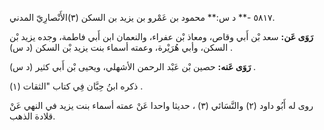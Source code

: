 ٥٨١٧ -** د س:** محمود بن عَمْرو بن يزيد بن السكن (٣)الأَنْصارِيّ المدني.

**رَوَى عَن:** سعد بْن أَبي وقاص، ومعاذ بْن عفراء، والنعمان ابن أَبي فاطمة، وجده يزيد بْن السكن، وأبي هُرَيْرة، وعمته أسماء بنت يزيد بْن السكن (د س) .

**رَوَى عَنه:** حصين بْن عَبْد الرحمن الأشهلي، ويحيى بْن أَبي كثير (د س) .

ذكره ابنُ حِبَّان فِي كتاب "الثقات (١) .

روى له أَبُو داود (٢) والنَّسَائي (٣) ، حديثا واحدا عَنْ عمته أسماء بنت يزيد في النهي عَنْ قلادة الذهب.